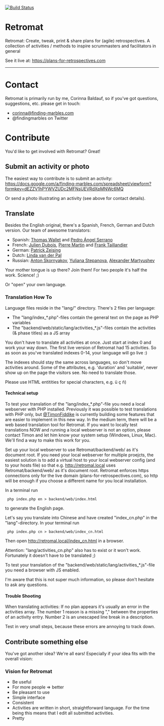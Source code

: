 [![Build Status](https://travis-ci.org/findingmarbles/Retromat.svg?branch=master)](https://travis-ci.org/findingmarbles/Retromat)

Retromat
========

Retromat: Create, tweak, print & share plans for (agile) retrospectives.
            A collection of activities / methods to inspire scrummasters
            and facilitators in general

See it live at:
https://plans-for-retrospectives.com

---

# Contact

Retromat is primarily run by me, Corinna Baldauf, so if you've got questions, suggestions,
etc. please get in touch:

* corinna@finding-marbles.com
* @findingmarbles on Twitter


# Contribute

You'd like to get involved with Retromat? Great!

## Submit an activity or photo

The easiest way to contribute is to submit an activity:
https://docs.google.com/a/finding-marbles.com/spreadsheet/viewform?formkey=dEZZV1hPYWVZUDc2MFNsUEVRdXpMNWc6MQ

Or send a photo illustrating an activity (see above for contact details).

## Translate

Besides the English original, there's a Spanish, French, German and Dutch version.
Our team of awesome translators:

* Spanish: [Thomas Wallet](http://www.elproximopaso.net/) and [Pedro Ángel Serrano](https://twitter.com/pedroserranot)
* French: [Julien Dubois](http://juliendubois.fr/), [Pierre Martin](https://twitter.com/pierremartin) and [Frank Taillandier](http://frank.taillandier.me/)
* German: [Patrick Zeising](https://twitter.com/peezett)
* Dutch: [Linda van der Pal](https://twitter.com/DuchessFounder)
* Russian: [Anton Skornyakov](http://skornyakov.info/), [Yuliana Stepanova](https://twitter.com/Yuliana_Step), [Alexander Martyushev](http://onagile.ru/team/alex-martyushev/)

Your mother tongue is up there? Join them! For two people it's half the work. Science! ;)

Or "open" your own language.

### Translation How To

Language files reside in the "lang/" directory. There's 2 files per language:

* The "lang/index_*.php"-files contain the general text on the page as PHP variables
* The  "backend/web/static/lang/activities_*.js"-files contain the activities (& phase titles) as a JS array

You don't have to translate all activities at once. Just start at index 0 and work your
way down. The first live version of Retromat had 15 activities. So as soon as you've translated
indexes 0-14, your language will go live :)

The indexes should stay the same across languages, so don't move activities around. Some of the attributes, e.g. 'duration' and 'suitable', never show up on the
page the visitors see. No need to translate those.

Please use HTML entitities for special characters, e.g. &uuml; &ccedil; &ntilde;)

#### Technical setup

To test your translation of the "lang/index_*.php"-file you need a local webserver with PHP installed. Previously it was possible to test translations with PHP only, but [@TimonFiddike](https://twitter.com/TimonFiddike) is currently building some features that are easier to implement in this new way. In the medium term, there will be a web based translation tool for Retromat. If you want to locally test translations NOW and running a local webserver is not an option, please contact Timon and let him know your system setup (Windows, Linux, Mac). We'll find a way to make this work for you.

Set up your local webserver to use Retromat/backend/web/ as it's document root. If you need your local webserver for multiple proejcts, the easiest solution is to add a virtual host to your local webserver config (and to your hosts file) so that e.g. http://retromal.local uses Retromat/backend/web/ as it's document root. Retromat enforces https connections only for the live domain (plans-for-retrospectives.com), so http will be enough if you choose a different name for you local installation.

In a terminal run

```
 php index.php en > backend/web/index.html
```

to generate the English page.

Let's say you translate into Chinese and have created "index_cn.php" in the "lang"-directory.
In your terminal run

```
 php index.php cn > backend/web/index_cn.html
```

Then open http://retromal.local/index_cn.html in a browser.

Attention: "lang/activities_cn.php" also has to exist or it won't work. Fortunately it doesn't have to be translated ;)

To test your translation of the "backend/web/static/lang/activities_*.js"-file you need a browser with JS enabled.

I'm aware that this is not super much information, so please don't hesitate to ask any questions.

#### Trouble Shooting

When translating activities:
If no plan appears it's usually an error in the activities array. The number 1 reason is
a missing "," between the properties of an activity entry. Number 2 is an unescaped line
break in a description.

Test in very small steps, because these errors are annoying to track down.

## Contribute something else

You've got another idea? We're all ears! Especially if your idea fits with the overall vision:

### Vision for Retromat

* Be useful
 * For more people => better
* Be pleasant to use
 * Simple interface
 * Consistent
  * Activities are written in short, straightforward language. For the time being this means that I edit all submitted activities.
 * Pretty

